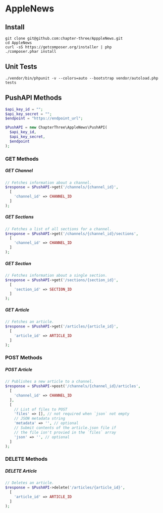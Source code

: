 # AppleNews

## Install

```shell
git clone git@github.com:chapter-three/ApppleNews.git
cd AppleNews
curl -sS https://getcomposer.org/installer | php
./composer.phar install
```

## Unit Tests

```shell
./vendor/bin/phpunit -v --colors=auto --bootstrap vendor/autoload.php tests
```

## PushAPI Methods

```php
$api_key_id = "";
$api_key_secret = "";
$endpoint = "https://endpoint_url";

$PushAPI = new ChapterThree\AppleNews\PushAPI(
  $api_key_id,
  $api_key_secret,
  $endpoint
);
```

### GET Methods

##### GET Channel

```php
// Fetches information about a channel.
$response = $PushAPI->get('/channels/{channel_id}',
  [
    'channel_id' => CHANNEL_ID
  ]
);
```

##### GET Sections

```php
// Fetches a list of all sections for a channel.
$response = $PushAPI->get('/channels/{channel_id}/sections',
  [
    'channel_id' => CHANNEL_ID
  ]
);
```

##### GET Section

```php
// Fetches information about a single section.
$response = $PushAPI->get('/sections/{section_id}',
  [
    'section_id' => SECTION_ID
  ]
);
```

##### GET Article

```php
// Fetches an article.
$response = $PushAPI->get('/articles/{article_id}',
  [
    'article_id' => ARTICLE_ID
  ]
);
```

### POST Methods

##### POST Article

```php
// Publishes a new article to a channel.
$response = $PushAPI->post('/channels/{channel_id}/articles',
  [
    'channel_id' => CHANNEL_ID
  ],
  [
    // List of files to POST
    'files' => [], // not required when `json` not empty
    // JSON metadata string
    'metadata' => '', // optional
    // Submit contents of the article.json file if
    // the file isn't provied in the `files` array
    'json' => '', // optional
  ]
);
```

### DELETE Methods

##### DELETE Article

```php
// Deletes an article.
$response = $PushAPI->delete('/articles/{article_id}',
  [
    'article_id' => ARTICLE_ID
  ]
);
```
